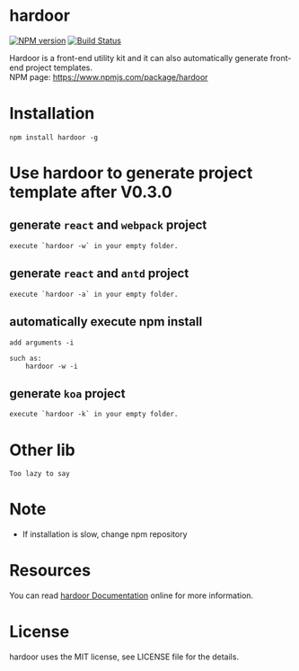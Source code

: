 # hardoor

[![NPM version](https://img.shields.io/npm/v/hardoor.svg)](https://www.npmjs.com/package/hardoor)
[![Build Status](https://www.travis-ci.org/SystemLight/hardoor.svg?branch=master)](https://www.travis-ci.org/SystemLight/hardoor)

Hardoor is a front-end utility kit and it can also automatically generate front-end project templates.  
NPM page: https://www.npmjs.com/package/hardoor

# Installation

```
npm install hardoor -g
```

# Use hardoor to generate project template after V0.3.0

## generate `react` and `webpack` project

```
execute `hardoor -w` in your empty folder.
```

## generate `react` and `antd` project

```
execute `hardoor -a` in your empty folder.
```

## automatically execute npm install
```
add arguments -i

such as:
    hardoor -w -i
```

## generate `koa` project

```
execute `hardoor -k` in your empty folder.
```

# Other lib
```
Too lazy to say
```

# Note

- If installation is slow, change npm repository

# Resources

You can read [hardoor Documentation](https://github.com/SystemLight/hardoor) online for more information.

# License

hardoor uses the MIT license, see LICENSE file for the details.
